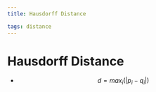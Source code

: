 ```yaml
---
title: Hausdorff Distance

tags: distance 
---
```


# Hausdorff Distance
- $$d= max_{i}(|p_{i}-q_{i}|)$$






























